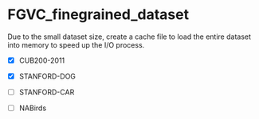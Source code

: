 # FGVC_finegrained_dataset
Due to the small dataset size, create a cache file to load the entire dataset into memory to speed up the I/O process.

- [x] CUB200-2011
- [x] STANFORD-DOG

- [ ] STANFORD-CAR
- [ ] NABirds
